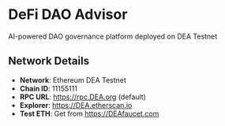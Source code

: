 # DeFi DAO Advisor
AI-powered DAO governance platform deployed on DEA Testnet

## Network Details
- **Network**: Ethereum DEA Testnet
- **Chain ID**: 11155111
- **RPC URL**: https://rpc.DEA.org (default)
- **Explorer**: https://DEA.etherscan.io
- **Test ETH**: Get from https://DEAfaucet.com
